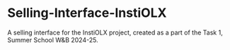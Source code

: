 # Selling-Interface-InstiOLX
A selling interface for the InstiOLX project, created as a part of the Task 1, Summer School W&amp;B 2024-25.
